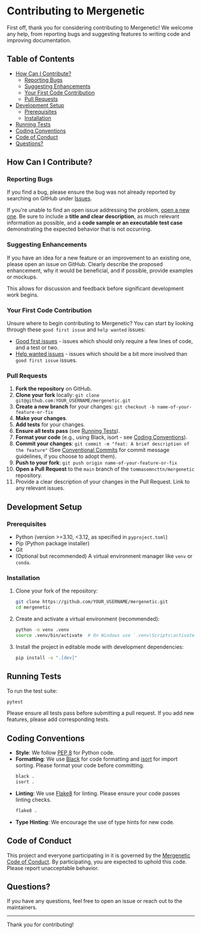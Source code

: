 # Contributing to Mergenetic

First off, thank you for considering contributing to Mergenetic! We welcome any help, from reporting bugs and suggesting features to writing code and improving documentation.

## Table of Contents

-   [How Can I Contribute?](#how-can-i-contribute)
    -   [Reporting Bugs](#reporting-bugs)
    -   [Suggesting Enhancements](#suggesting-enhancements)
    -   [Your First Code Contribution](#your-first-code-contribution)
    -   [Pull Requests](#pull-requests)
-   [Development Setup](#development-setup)
    -   [Prerequisites](#prerequisites)
    -   [Installation](#installation)
-   [Running Tests](#running-tests)
-   [Coding Conventions](#coding-conventions)
-   [Code of Conduct](#code-of-conduct)
-   [Questions?](#questions)

## How Can I Contribute?

### Reporting Bugs

If you find a bug, please ensure the bug was not already reported by searching on GitHub under [Issues](https://github.com/tommasomncttn/mergenetic/issues).

If you're unable to find an open issue addressing the problem, [open a new one](https://github.com/tommasomncttn/mergenetic/issues/new). Be sure to include a **title and clear description**, as much relevant information as possible, and a **code sample or an executable test case** demonstrating the expected behavior that is not occurring.

### Suggesting Enhancements

If you have an idea for a new feature or an improvement to an existing one, please open an issue on GitHub. Clearly describe the proposed enhancement, why it would be beneficial, and if possible, provide examples or mockups.

This allows for discussion and feedback before significant development work begins.

### Your First Code Contribution

Unsure where to begin contributing to Mergenetic? You can start by looking through these `good first issue` and `help wanted` issues:

-   [Good first issues](https://github.com/tommasomncttn/mergenetic/issues?q=is%3Aissue+is%3Aopen+label%3A%22good+first+issue%22) - issues which should only require a few lines of code, and a test or two.
-   [Help wanted issues](https://github.com/tommasomncttn/mergenetic/issues?q=is%3Aissue+is%3Aopen+label%3A%22help+wanted%22) - issues which should be a bit more involved than `good first issue` issues.

### Pull Requests

1.  **Fork the repository** on GitHub.
2.  **Clone your fork** locally: `git clone git@github.com:YOUR_USERNAME/mergenetic.git`
3.  **Create a new branch** for your changes: `git checkout -b name-of-your-feature-or-fix`
4.  **Make your changes**.
5.  **Add tests** for your changes.
6.  **Ensure all tests pass** (see [Running Tests](#running-tests)).
7.  **Format your code** (e.g., using Black, isort - see [Coding Conventions](#coding-conventions)).
8.  **Commit your changes**: `git commit -m "feat: A brief description of the feature"` (See [Conventional Commits](https://www.conventionalcommits.org/) for commit message guidelines, if you choose to adopt them).
9.  **Push to your fork**: `git push origin name-of-your-feature-or-fix`
10. **Open a Pull Request** to the `main` branch of the `tommasomncttn/mergenetic` repository.
11. Provide a clear description of your changes in the Pull Request. Link to any relevant issues.

## Development Setup

### Prerequisites

-   Python (version >=3.10, <3.12, as specified in `pyproject.toml`)
-   Pip (Python package installer)
-   Git
-   (Optional but recommended) A virtual environment manager like `venv` or `conda`.

### Installation

1.  Clone your fork of the repository:
    ```bash
    git clone https://github.com/YOUR_USERNAME/mergenetic.git
    cd mergenetic
    ```
2.  Create and activate a virtual environment (recommended):
    ```bash
    python -m venv .venv
    source .venv/bin/activate  # On Windows use `.venv\Scripts\activate`
    ```
3.  Install the project in editable mode with development dependencies:
    ```bash
    pip install -e ".[dev]"
    ```

## Running Tests

To run the test suite:
```bash
pytest
```
Please ensure all tests pass before submitting a pull request. If you add new features, please add corresponding tests.

## Coding Conventions

-   **Style**: We follow [PEP 8](https://www.python.org/dev/peps/pep-0008/) for Python code.
-   **Formatting**: We use [Black](https://github.com/psf/black) for code formatting and [isort](https://pycqa.github.io/isort/) for import sorting. Please format your code before committing.
    ```bash
    black .
    isort .
    ```
-   **Linting**: We use [Flake8](https://flake8.pycqa.org/en/latest/) for linting. Please ensure your code passes linting checks.
    ```bash
    flake8 .
    ```
-   **Type Hinting**: We encourage the use of type hints for new code.

## Code of Conduct

This project and everyone participating in it is governed by the [Mergenetic Code of Conduct](CODE_OF_CONDUCT.md). By participating, you are expected to uphold this code. Please report unacceptable behavior.

## Questions?

If you have any questions, feel free to open an issue or reach out to the maintainers.

---

Thank you for contributing!